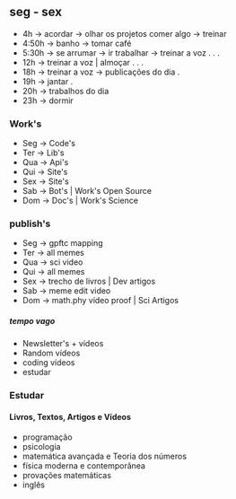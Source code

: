 ## seg - sex
- 4h -> acordar -> olhar os projetos comer algo -> treinar
- 4:50h -> banho -> tomar café 
- 5:30h -> se arrumar -> ir trabalhar -> treinar a voz
.
.
.
- 12h -> treinar a voz | almoçar
.
.
.
- 18h -> treinar a voz -> publicações do dia
.
- 19h -> jantar 
.
- 20h -> trabalhos do dia
- 23h -> dormir




### Work's
- Seg -> Code's
- Ter -> Lib's
- Qua -> Api's
- Qui -> Site's
- Sex -> Site's
- Sab -> Bot's | Work's Open Source 
- Dom -> Doc's | Work's Science 




### publish's
- Seg -> gpftc mapping 
- Ter -> all memes
- Qua -> sci video
- Qui -> all memes
- Sex -> trecho de livros | Dev artigos 
- Sab -> meme edit video 
- Dom -> math.phy vídeo proof | Sci Artigos 
##### tempo vago
- Newsletter's + vídeos 
- Random vídeos
- coding vídeos 
- estudar 


### Estudar 
#### Livros, Textos, Artigos e Vídeos 
- programação 
- psicologia 
- matemática avançada e Teoria dos números 
- física moderna e contemporânea
- provações matemáticas 
- inglês 